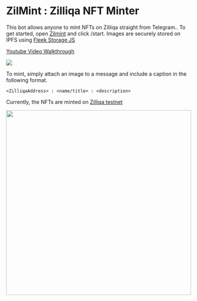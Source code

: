 # ZilMint : Zilliqa NFT Minter

This bot allows anyone to mint NFTs on Zilliqa straight from Telegram.. To get started, open [Zilmint](https://t.me/zilmintbot) and click /start.
Images are securely stored on IPFS using [Fleek Storage JS](https://docs.fleek.co/storage/fleek-storage-js/)

[Youtube Video Walkthrough](https://youtu.be/jGFBh9HM5mc/)

[![](http://img.youtube.com/vi/jGFBh9HM5mc/0.jpg)](https://youtu.be/jGFBh9HM5mc "ZilMint: Zilliqa NFT Minter")

To mint, simply attach an image to a message and include a caption in the following format. 

```
<ZilliqaAddress> : <name/title> : <description>
```
Currently, the NFTs are minted on [Zilliqa testnet](https://www.zilliqa.com/)



<img src="https://i.ibb.co/1JsxCVM/Screenshot-20210611-103358.png" width="500">
